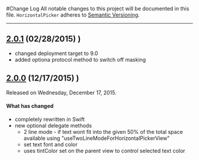 #Change Log
All notable changes to this project will be documented in this file.
`HorizontalPicker` adheres to [Semantic Versioning](http://semver.org/).

--- 

## [2.0.1](https://github.com/HHuckebein/HorizontalPicker/releases/tag/2.0.1) (02/28/2015) )
* changed deployment target to 9.0
* added optiona protocol method to switch off masking

## [2.0.0](https://github.com/HHuckebein/HorizontalPicker/releases/tag/2.0.0) (12/17/2015) )
Released on Wednesday, December 17, 2015.

#### What has changed
* completely rewritten in Swift
* new optional delegate methods
  - 2 line mode - if text wont fit into the given 50% of the total space available using "useTwoLineModeForHorizontalPickerView"
  - set text font and color
  - uses tintColor set on the parent view to control selected text color
